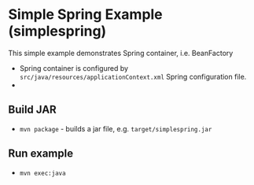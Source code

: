 # Simple Spring Example (simplespring)

This simple example demonstrates Spring container, i.e. BeanFactory
* Spring container is configured by `src/java/resources/applicationContext.xml` Spring configuration file.
* 

## Build JAR

* `mvn package` - builds a jar file, e.g. `target/simplespring.jar`

## Run example

* `mvn exec:java`

